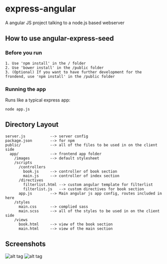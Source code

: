 # express-angular
A angular JS project talking to a node.js based webserver

## How to use angular-express-seed

### Before you run

    1. Use 'npm install' in the / folder
    2. Use 'bower install' in the /public folder 
    3. (Optional) If you want to have further development for the frondend, use 'npm install' in the /public folder

### Running the app

Runs like a typical express app:

    node app.js

## Directory Layout
    
    server.js           --> server config
    package.json        --> for npm
    public/             --> all of the files to be used in on the client side
      app/              --> frontend app folder
        /images         --> default stylesheet
        /scripts
          /controllers
            book.js     --> controller of book section
            main.js     --> controller of index section
          /directives
            filterlist.html --> custom angular template for filterlist
            filterlist.js   --> custom directives for book section
          app.js        --> Main angular js app config, routes included in here
        /styles
          main.css      --> complied sass
          main.scss     --> all of the styles to be used in on the client side
        /views
          book.html     --> view of the book section
          main.html     --> view of the main section

## Screenshots

![alt tag](https://raw.githubusercontent.com/alexcywu/express-angular/master/s0.png)
![alt tag](https://raw.githubusercontent.com/alexcywu/express-angular/master/s1.png)
